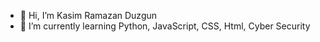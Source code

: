 - 👋 Hi, I’m Kasim Ramazan Duzgun
- 🌱 I’m currently learning Python, JavaScript, CSS, Html, Cyber Security


